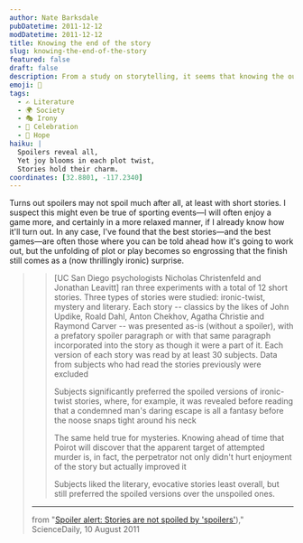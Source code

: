 ```yaml
---
author: Nate Barksdale
pubDatetime: 2011-12-12
modDatetime: 2011-12-12
title: Knowing the end of the story
slug: knowing-the-end-of-the-story
featured: false
draft: false
description: From a study on storytelling, it seems that knowing the outcome can enhance the experience of both short stories and mysteries.
emoji: 📖
tags:
  - ✍️ Literature
  - 🌍 Society
  - 🎭 Irony
  - 🎉 Celebration
  - 🌈 Hope
haiku: |
  Spoilers reveal all,  
  Yet joy blooms in each plot twist,  
  Stories hold their charm.
coordinates: [32.8801, -117.2340]
---
```


Turns out spoilers may not spoil much after all, at least with short stories. I suspect this might even be true of sporting events—I will often enjoy a game more, and certainly in a more relaxed manner, if I already know how it'll turn out. In any case, I've found that the best stories—and the best games—are often those where you can be told ahead how it's going to work out, but the unfolding of plot or play becomes so engrossing that the finish still comes as a (now thrillingly ironic) surprise.

> > [UC San Diego psychologists Nicholas Christenfeld and Jonathan Leavitt] ran three experiments with a total of 12 short stories. Three types of stories were studied: ironic-twist, mystery and literary. Each story -- classics by the likes of John Updike, Roald Dahl, Anton Chekhov, Agatha Christie and Raymond Carver -- was presented as-is (without a spoiler), with a prefatory spoiler paragraph or with that same paragraph incorporated into the story as though it were a part of it. Each version of each story was read by at least 30 subjects. Data from subjects who had read the stories previously were excluded
> >
> > Subjects significantly preferred the spoiled versions of ironic-twist stories, where, for example, it was revealed before reading that a condemned man's daring escape is all a fantasy before the noose snaps tight around his neck
> >
> > The same held true for mysteries. Knowing ahead of time that Poirot will discover that the apparent target of attempted murder is, in fact, the perpetrator not only didn't hurt enjoyment of the story but actually improved it
> >
> > Subjects liked the literary, evocative stories least overall, but still preferred the spoiled versions over the unspoiled ones.
>
> ---
>
> from "[Spoiler alert: Stories are not spoiled by 'spoilers'](https://www.google.com/search?q=%22Spoiler%20alert%3A%20Stories%20are%20not%20spoiled%20by%20%27spoilers%27%22%20sciencedaily.com))," ScienceDaily, 10 August 2011
